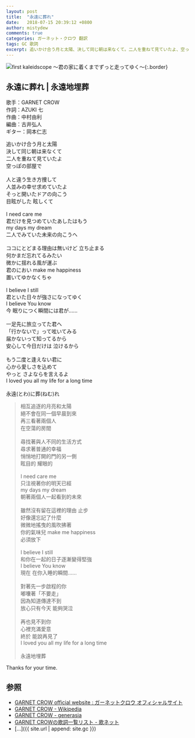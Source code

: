 ```yaml
---
layout: post
title:  "永遠に葬れ"
date:   2018-07-15 20:39:12 +0800
author: mistydew
comments: true
categories: ガーネット・クロウ 翻訳
tags: GC 歌詞
excerpt: 追いかけ合う月と太陽、決して同じ朝は来なくて。二人を重ねて見ていたよ、空っぽの部屋で。
---
```

![first kaleidscope 〜君の家に着くまでずっと走ってゆく〜](https://raw.githubusercontent.com/mistydew/gc2/master/cover/minial/MINIAL_first%20kaleidscope%20〜君の家に着くまでずっと走ってゆく〜.jpg){:.border}

## 永遠に葬れ | 永遠地埋葬

歌手：GARNET CROW<br>
作詞：AZUKI 七<br>
作曲：中村由利<br>
編曲：古井弘人<br>
ギター：岡本仁志

<div class="lyric-original">
<p>
追いかけ合う月と太陽<br>
決して同じ朝は来なくて<br>
二人を重ねて見ていたよ<br>
空っぽの部屋で<br>
<br>
人と違う生き方捜して<br>
人並みの幸せ求めていたよ<br>
そっと開いたドアの向こう<br>
目眩がした 眩しくて<br>
<br>
I need care me<br>
君だけを見つめていたあしたはもう<br>
my days my dream<br>
二人でみていた未来の向こうへ<br>
<br>
ココにとどまる理由は無いけど 立ち止まる<br>
何かまだ忘れてるみたい<br>
微かに揺れる風が運ぶ<br>
君のにおい make me happiness<br>
置いてゆかなくちゃ<br>
<br>
I believe I still<br>
君といた日々が強さになってゆく<br>
I believe You know<br>
今 眠りにつく瞬間には君が……<br>
<br>
一足先に旅立ってた君へ<br>
「行かないで」って呟いてみる<br>
届かないって知ってるから<br>
安心して今日だけは 泣けるから<br>
<br>
もう二度と逢えない君に<br>
心から愛しさを込めて<br>
やっと さよならを言えるよ<br>
I loved you all my life for a long time<br>
<br>
永遠(とわ)に葬(ねむ)れ
</p>
</div>

<div class="lyric-translation">
<blockquote>
相互追逐的月亮和太陽<br>
絕不會在同一個早晨到來<br>
再三看著兩個人<br>
在空蕩的房間<br>
<br>
尋找著與人不同的生活方式<br>
尋求著普通的幸福<br>
悄悄地打開的門的另一側<br>
眩目的 耀眼的<br>
<br>
I need care me<br>
只注視著你的明天已經<br>
my days my dream<br>
朝著兩個人一起看到的未來<br>
<br>
雖然沒有留在這裡的理由 止步<br>
好像還忘記了什麼<br>
微微地搖曳的風吹拂著<br>
你的氣味兒 make me happiness<br>
必須放下<br>
<br>
I believe I still<br>
和你在一起的日子逐漸變得堅強<br>
I believe You know<br>
現在 在你入睡的瞬間......<br>
<br>
對著先一步啟程的你<br>
嘟囔著「不要走」<br>
因為知道傳達不到<br>
放心只有今天 能夠哭泣<br>
<br>
再也見不到你<br>
心裡充滿愛意<br>
終於 能說再見了<br>
I loved you all my life for a long time<br>
<br>
永遠地埋葬
</blockquote>
</div>

Thanks for your time.

## 参照
* [GARNET CROW official website : ガーネットクロウ オフィシャルサイト](http://www.garnetcrow.com)
* [GARNET CROW - Wikipedia](https://ja.wikipedia.org/wiki/GARNET_CROW)
* [GARNET CROW - generasia](https://www.generasia.com/wiki/GARNET_CROW)
* [GARNET CROWの歌詞一覧リスト - 歌ネット](https://www.uta-net.com/artist/344)
* [...]({{ site.url | append: site.gc }})
